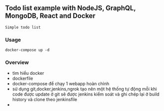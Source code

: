 ## Todo list example with NodeJS, GraphQL, MongoDB, React and Docker

    Simple todo list

### Usage

    docker-compose up -d

### Overview
- tìm hiểu docker
- dockerfile
- docker-compose để chạy 1 webapp hoàn chỉnh
- sử dụng git,docker,jenkins,ngrok tạo nên một hệ thống tự động mỗi khi code được update ở git sẽ được jenkins kiểm soát và ghi chép lại ở build history và clone theo jenkinsfile
- 